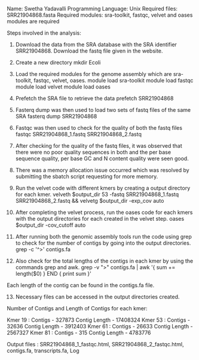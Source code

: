 Name: Swetha Yadavalli
Programming Language: Unix
Required files: SRR21904868.fasta
Required modules: 
sra-toolkit, fastqc, velvet and oases modules are required


Steps involved in the analysis:

1. Download the data from the SRA database with the SRA identifier SRR21904868. Download the fastq file given in the website. 

2. Create a new directory 
mkdir Ecoli

3. Load the required modules for the genome assembly which are sra-toolkit, fastqc, velvet, oases.
module load sra-toolkit
module load fastqc
module load velvet
module load oases

4. Prefetch the SRA file to retrieve the data
prefetch SRR21904868

5. Fasterq dump was then used to load two sets of fastq files of the same SRA 
fasterq dump SRR21904868

6. Fastqc was then used to check for the quality of both the fastq files
fastqc SRR21904868_1.fastq SRR21904868_2.fastq

7. After checking for the quality of the fastq files, it was observed that there were no poor quality sequences in both and the per base sequence quality, per base GC and N content quality were seen good. 

8. There was a memory allocation issue occurred which was resolved by submitting the sbatch script requesting for more memory. 

9. Run the velvet code with different kmers by creating a output directory for each kmer.
velveth $output_dir 53 -fastq SRR21904868_1.fastq SRR21904868_2.fastq && velvetg $output_dir -exp_cov auto 

10. After completing the velvet process, run the oases code for each kmers with the output directories for each created in the velvet step.
oases $output_dir -cov_cutoff auto

11. After running both the genomic assembly tools run the code using grep to check for the number of contigs by going into the output directories. 
grep -c '^>' contigs.fa

12. Also check for the total lengths of the contigs in each kmer by using the commands grep and awk. 
grep -v ">" contigs.fa | awk '{ sum += length($0) } END { print sum }'

Each length of the contig can be found in the contigs.fa file. 


13. Necessary files can be accessed in the output directories created. 


Number of Contigs and Length of Contigs for each kmer: 

Kmer 19 : Contigs - 327873   Contig Length - 17408324
Kmer 53 : Contigs - 32636    Contig Length - 3912403
Kmer 61 : Contigs - 26633    Contig Length - 2567327
Kmer 81 : Contigs - 315      Contig Length - 4783776


Output files : SRR21904868_1_fastqc.html, SRR21904868_2_fastqc.html, contigs.fa, transcripts.fa, Log
